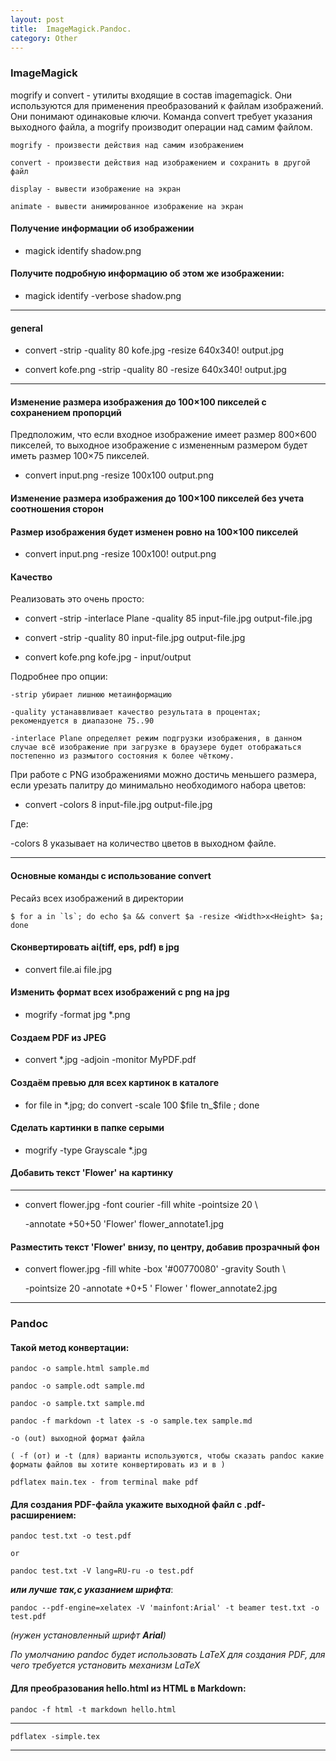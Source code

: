 ```yaml
---
layout: post
title:  ImageMagick.Pandoc.
category: Other
---
```


### ImageMagick 

mogrify и convert - утилиты входящие в состав imagemagick. Они используются для применения преобразований к файлам изображений. Они понимают одинаковые ключи. Команда convert требует указания выходного файла, а mogrify производит операции над самим файлом. 
```
mogrify - произвести действия над самим изображением 

convert - произвести действия над изображением и сохранить в другой файл 

display - вывести изображение на экран 

animate - вывести анимированное изображение на экран 
```
#### Получение информации об изображении

- magick identify shadow.png

#### Получите подробную информацию об этом же изображении:

- magick identify -verbose shadow.png

---

#### general

- convert -strip -quality 80 kofe.jpg -resize 640x340! output.jpg

- convert kofe.png -strip -quality 80 -resize 640x340! output.jpg

---

#### Изменение размера изображения до 100×100 пикселей с сохранением пропорций

Предположим, что если входное изображение имеет размер 800×600 пикселей, то выходное изображение с измененным размером будет иметь размер 100×75 пикселей.

- convert input.png -resize 100x100 output.png

#### Изменение размера изображения до 100×100 пикселей без учета соотношения сторон

#### Размер изображения будет изменен ровно на 100×100 пикселей

- convert input.png -resize 100x100! output.png

#### Качество 

Реализовать это очень просто:

- convert -strip -interlace Plane -quality 85 input-file.jpg output-file.jpg 

- convert -strip -quality 80 input-file.jpg output-file.jpg

- convert kofe.png kofe.jpg - input/output

Подробнее про опции:
```
-strip убирает лишнюю метаинформацию

-quality устанаввливает качество результата в процентах; 
рекомендуется в диапазоне 75..90

-interlace Plane определяет режим подгрузки изображения, в данном случае всё изображение при загрузке в браузере будет отображаться постепенно из размытого состояния к более чёткому.
```
При работе с PNG изображениями можно достичь меньшего размера, если урезать палитру до минимально необходимого набора цветов:

- convert -colors 8 input-file.jpg output-file.jpg 

Где:

-colors 8 указывает на количество цветов в выходном файле.

---

#### Основные команды с использование convert

Ресайз всех изображений в директории
```
$ for a in `ls`; do echo $a && convert $a -resize <Width>x<Height> $a; done
```
#### Сконвертировать ai(tiff, eps, pdf) в jpg

- convert file.ai file.jpg

#### Изменить формат всех изображений с png на jpg

- mogrify -format jpg *.png  


#### Создаем PDF из JPEG

- convert *.jpg -adjoin -monitor MyPDF.pdf

#### Создаём превью для всех картинок в каталоге

- for file in *.jpg;  do convert -scale 100 $file tn_$file ; done

#### Сделать картинки в папке серыми

- mogrify -type Grayscale *.jpg

#### Добавить текст 'Flower' на картинку

---

- convert flower.jpg -font courier -fill white -pointsize 20 \ 

   -annotate +50+50 'Flower' flower_annotate1.jpg

#### Разместить текст 'Flower' внизу, по центру, добавив прозрачный фон

- convert flower.jpg -fill white -box '#00770080' -gravity South \

   -pointsize 20 -annotate +0+5 '   Flower   ' flower_annotate2.jpg

---

### Pandoc

#### Такой метод конвертации:

    pandoc -o sample.html sample.md

    pandoc -o sample.odt sample.md

    pandoc -o sample.txt sample.md

    pandoc -f markdown -t latex -s -o sample.tex sample.md

    -o (out) выходной формат файла

    ( -f (от) и -t (для) варианты используются, чтобы сказать pandoc какие
    форматы файлов вы хотите конвертировать из и в )

    pdflatex main.tex - from terminal make pdf

#### Для создания PDF-файла укажите выходной файл с .pdf-расширением:

    pandoc test.txt -o test.pdf

    or

    pandoc test.txt -V lang=RU-ru -o test.pdf

***или лучше так,с указанием шрифта***:

    pandoc --pdf-engine=xelatex -V 'mainfont:Arial' -t beamer test.txt -o test.pdf

*(нужен установленный шрифт **Arial**)*

*По умолчанию pandoc будет использовать LaTeX для создания PDF, для чего требуется установить механизм LaTeX*    

#### Для преобразования hello.html из HTML в Markdown:

    pandoc -f html -t markdown hello.html

---

    pdflatex -simple.tex

---





